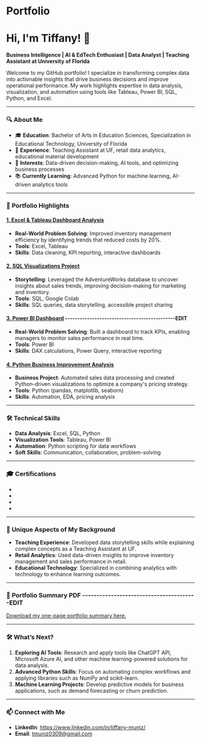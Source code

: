 # Portfolio
# Hi, I'm Tiffany! 👋  

**Business Intelligence | AI & EdTech Enthusiast | Data Analyst | Teaching Assistant at University of Florida**  

Welcome to my GitHub portfolio! I specialize in transforming complex data into actionable insights that drive business decisions and improve operational performance. My work highlights expertise in data analysis, visualization, and automation using tools like Tableau, Power BI, SQL, Python, and Excel.  

---

### 🔍 **About Me**
- 🎓 **Education**: Bachelor of Arts in Education Sciences, Specialization in Educational Technology, University of Florida  
- 💼 **Experience**: Teaching Assistant at UF, retail data analytics, educational material development 
- 🌟 **Interests**: Data-driven decision-making, AI tools, and optimizing business processes  
- 📚 **Currently Learning**: Advanced Python for machine learning, AI-driven analytics tools  

---

### 📂 **Portfolio Highlights**
#### [1. Excel & Tableau Dashboard Analysis](#)
- **Real-World Problem Solving**: Improved inventory management efficiency by identifying trends that reduced costs by 20%.  
- **Tools**: Excel, Tableau  
- **Skills**: Data cleaning, KPI reporting, interactive dashboards  

#### [2. SQL Visualizations Project](#)
- **Storytelling**: Leveraged the AdventureWorks database to uncover insights about sales trends, improving decision-making for marketing and inventory.  
- **Tools**: SQL, Google Colab  
- **Skills**: SQL queries, data storytelling, accessible project sharing  

#### [3. Power BI Dashboard](#) ---------------------------------------------EDIT
- **Real-World Problem Solving**: Built a dashboard to track KPIs, enabling managers to monitor sales performance in real time.  
- **Tools**: Power BI  
- **Skills**: DAX calculations, Power Query, interactive reporting  

#### [4. Python Business Improvement Analysis](#)
- **Business Project**: Automated sales data processing and created Python-driven visualizations to optimize a company's pricing strategy.  
- **Tools**: Python (pandas, matplotlib, seaborn)  
- **Skills**: Automation, EDA, pricing analysis  

---

### 🛠️ **Technical Skills**
- **Data Analysis**: Excel, SQL, Python  
- **Visualization Tools**: Tableau, Power BI  
- **Automation**: Python scripting for data workflows  
- **Soft Skills**: Communication, collaboration, problem-solving  

---

### 🎓 **Certifications** 
- 
- 
- 
- 

---

### 📜 **Unique Aspects of My Background**
- **Teaching Experience**: Developed data storytelling skills while explaining complex concepts as a Teaching Assistant at UF.  
- **Retail Analytics**: Used data-driven insights to improve inventory management and sales performance in retail.  
- **Educational Technology**: Specialized in combining analytics with technology to enhance learning outcomes.  

---

### 📄 **Portfolio Summary PDF** ----------------------------------------EDIT
[Download my one-page portfolio summary here.](#)  

---

### 🛠️ **What’s Next?**
1. **Exploring AI Tools**: Research and apply tools like ChatGPT API, Microsoft Azure AI, and other machine learning-powered solutions for data analysis.  
2. **Advanced Python Skills**: Focus on automating complex workflows and applying libraries such as NumPy and scikit-learn.  
3. **Machine Learning Projects**: Develop predictive models for business applications, such as demand forecasting or churn prediction.  

---

### 📫 **Connect with Me**
- **LinkedIn**: https://www.linkedin.com/in/tiffany-muniz/ 
- **Email**: tmuniz0309@gmail.com

